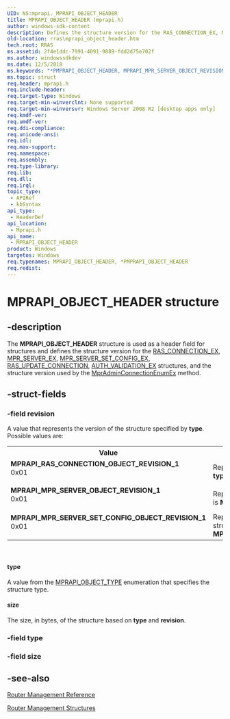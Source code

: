 ```yaml
---
UID: NS:mprapi._MPRAPI_OBJECT_HEADER
title: MPRAPI_OBJECT_HEADER (mprapi.h)
author: windows-sdk-content
description: Defines the structure version for the RAS_CONNECTION_EX, MPR_SERVER_EX, MPR_SERVER_SET_CONFIG_EX, RAS_UPDATE_CONNECTION, AUTH_VALIDATION_EX structures, and the structure version used by the MprAdminConnectionEnumEx method.
old-location: rras\mprapi_object_header.htm
tech.root: RRAS
ms.assetid: 2f4e1ddc-7991-4091-9889-fdd2d75e702f
ms.author: windowssdkdev
ms.date: 12/5/2018
ms.keywords: "*PMPRAPI_OBJECT_HEADER, MPRAPI_MPR_SERVER_OBJECT_REVISION_1, MPRAPI_MPR_SERVER_SET_CONFIG_OBJECT_REVISION_1, MPRAPI_OBJECT_HEADER, MPRAPI_OBJECT_HEADER structure [RAS], MPRAPI_RAS_CONNECTION_OBJECT_REVISION_1, PMPRAPI_OBJECT_HEADER, PMPRAPI_OBJECT_HEADER structure pointer [RAS], mprapi/MPRAPI_OBJECT_HEADER, mprapi/PMPRAPI_OBJECT_HEADER, rras.mprapi_object_header"
ms.topic: struct
req.header: mprapi.h
req.include-header: 
req.target-type: Windows
req.target-min-winverclnt: None supported
req.target-min-winversvr: Windows Server 2008 R2 [desktop apps only]
req.kmdf-ver: 
req.umdf-ver: 
req.ddi-compliance: 
req.unicode-ansi: 
req.idl: 
req.max-support: 
req.namespace: 
req.assembly: 
req.type-library: 
req.lib: 
req.dll: 
req.irql: 
topic_type:
 - APIRef
 - kbSyntax
api_type:
 - HeaderDef
api_location:
 - Mprapi.h
api_name:
 - MPRAPI_OBJECT_HEADER
product: Windows
targetos: Windows
req.typenames: MPRAPI_OBJECT_HEADER, *PMPRAPI_OBJECT_HEADER
req.redist: 
---
```


# MPRAPI_OBJECT_HEADER structure


## -description


The <b>MPRAPI_OBJECT_HEADER</b> structure is used as a header field for structures and defines the structure version for the <a href="https://msdn.microsoft.com/48526073-caeb-463e-b85b-1ef46ca1e2b4">RAS_CONNECTION_EX</a>, <a href="https://msdn.microsoft.com/10c1e3bd-adb8-4aff-835c-e7d881c9f5cf">MPR_SERVER_EX</a>, <a href="https://msdn.microsoft.com/6c993c9c-4522-4758-926a-fa7ef2a89418">MPR_SERVER_SET_CONFIG_EX</a>, <a href="https://msdn.microsoft.com/bfa35f1c-e9f5-43f1-ad2d-d54f4675cff8">RAS_UPDATE_CONNECTION</a>, <a href="https://msdn.microsoft.com/17e78379-a9f8-4aab-aff3-aa9b21eb629c">AUTH_VALIDATION_EX</a> structures,  and the structure version used by the <a href="https://msdn.microsoft.com/12507432-bf18-444d-9bcc-4ebc1418c083">MprAdminConnectionEnumEx</a> method.


## -struct-fields




### -field revision

A value that represents the version of the structure specified by <b>type</b>. Possible values are:

<table>
<tr>
<th>Value</th>
<th>Meaning</th>
</tr>
<tr>
<td width="40%"><a id="MPRAPI_RAS_CONNECTION_OBJECT_REVISION_1"></a><a id="mprapi_ras_connection_object_revision_1"></a><dl>
<dt><b>MPRAPI_RAS_CONNECTION_OBJECT_REVISION_1</b></dt>
<dt>0x01</dt>
</dl>
</td>
<td width="60%">
Represents version 1 of the <a href="https://msdn.microsoft.com/48526073-caeb-463e-b85b-1ef46ca1e2b4">RAS_CONNECTION_EX</a> structure if <b>type</b> is <b>MPRAPI_OBJECT_TYPE_RAS_CONNECTION_OBJECT</b>.

</td>
</tr>
<tr>
<td width="40%"><a id="MPRAPI_MPR_SERVER_OBJECT_REVISION_1"></a><a id="mprapi_mpr_server_object_revision_1"></a><dl>
<dt><b>MPRAPI_MPR_SERVER_OBJECT_REVISION_1</b></dt>
<dt>0x01</dt>
</dl>
</td>
<td width="60%">
Represents version 1 of the <a href="https://msdn.microsoft.com/10c1e3bd-adb8-4aff-835c-e7d881c9f5cf">MPR_SERVER_EX</a> structure if <b>type</b> is <b>MPRAPI_OBJECT_TYPE_MPR_SERVER_OBJECT</b>.

</td>
</tr>
<tr>
<td width="40%"><a id="MPRAPI_MPR_SERVER_SET_CONFIG_OBJECT_REVISION_1"></a><a id="mprapi_mpr_server_set_config_object_revision_1"></a><dl>
<dt><b>MPRAPI_MPR_SERVER_SET_CONFIG_OBJECT_REVISION_1</b></dt>
<dt>0x01</dt>
</dl>
</td>
<td width="60%">
Represents version 1 of the <a href="https://msdn.microsoft.com/6c993c9c-4522-4758-926a-fa7ef2a89418">MPR_SERVER_SET_CONFIG_EX</a> structure if <b>type</b> is <b>MPRAPI_OBJECT_TYPE_MPR_SERVER_SET_CONFIG_OBJECT</b>.

</td>
</tr>
</table>
 



#### type

A value from the <a href="https://msdn.microsoft.com/93d5bf41-e0ec-4dcf-b784-bbd9746f8134">MPRAPI_OBJECT_TYPE</a> enumeration that specifies the structure type.



#### size

The size, in bytes,  of the structure based on <b>type</b> and <b>revision</b>.


### -field type

 


### -field size

 




## -see-also




<a href="https://msdn.microsoft.com/352505a9-616a-4d47-9857-f88d345333fd">Router Management Reference</a>



<a href="https://msdn.microsoft.com/767733eb-1cbd-4b8d-98b7-41d1d0f2c630">Router Management Structures</a>
 

 

